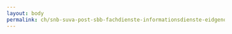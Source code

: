 ```yaml
---
layout: body
permalink: ch/snb-suva-post-sbb-fachdienste-informationsdienste-eidgenoessisches-finanzdepartement-eidgenoessische-finanzkontrolle/
---
```


